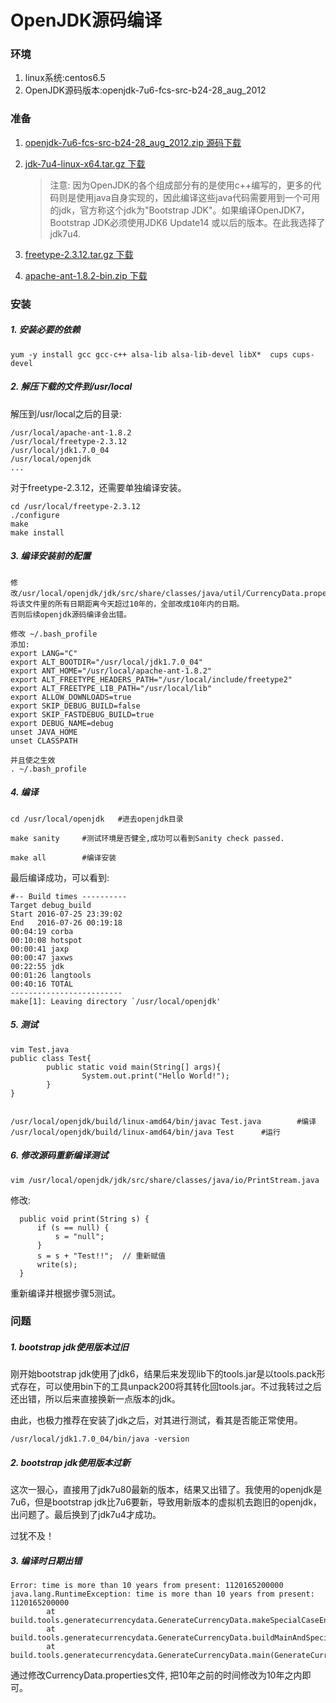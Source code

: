 # OpenJDK源码编译

### 环境

1. linux系统:centos6.5
2. OpenJDK源码版本:openjdk-7u6-fcs-src-b24-28_aug_2012

### 准备

1. [openjdk-7u6-fcs-src-b24-28_aug_2012.zip 源码下载](http://www.java.net/download/openjdk/jdk7u6/promoted/b24/openjdk-7u6-fcs-src-b24-28_aug_2012.zip)
2. [jdk-7u4-linux-x64.tar.gz 下载](http://www.oracle.com/technetwork/java/javase/downloads/java-archive-downloads-javase7-521261.html)

	> 注意: 因为OpenJDK的各个组成部分有的是使用c++编写的，更多的代码则是使用java自身实现的，因此编译这些java代码需要用到一个可用的jdk，官方称这个jdk为"Bootstrap JDK"。如果编译OpenJDK7，Bootstrap JDK必须使用JDK6 Update14 或以后的版本。在此我选择了jdk7u4.
	
3. [freetype-2.3.12.tar.gz 下载](https://sourceforge.net/projects/freetype/files/freetype2/)
4. [apache-ant-1.8.2-bin.zip 下载](http://archive.apache.org/dist/ant/binaries/)

### 安装

##### 1. 安装必要的依赖

```
yum -y install gcc gcc-c++ alsa-lib alsa-lib-devel libX*  cups cups-devel
```

##### 2. 解压下载的文件到/usr/local

解压到/usr/local之后的目录:

```
/usr/local/apache-ant-1.8.2
/usr/local/freetype-2.3.12
/usr/local/jdk1.7.0_04
/usr/local/openjdk
...
```

对于freetype-2.3.12，还需要单独编译安装。

```
cd /usr/local/freetype-2.3.12
./configure
make
make install
```

##### 3. 编译安装前的配置

```
修改/usr/local/openjdk/jdk/src/share/classes/java/util/CurrencyData.properties
将该文件里的所有日期距离今天超过10年的，全部改成10年内的日期。
否则后续openjdk源码编译会出错。
```


```
修改 ~/.bash_profile
添加:
export LANG="C"
export ALT_BOOTDIR="/usr/local/jdk1.7.0_04"
export ANT_HOME="/usr/local/apache-ant-1.8.2"
export ALT_FREETYPE_HEADERS_PATH="/usr/local/include/freetype2"
export ALT_FREETYPE_LIB_PATH="/usr/local/lib"
export ALLOW_DOWNLOADS=true
export SKIP_DEBUG_BUILD=false
export SKIP_FASTDEBUG_BUILD=true
export DEBUG_NAME=debug
unset JAVA_HOME
unset CLASSPATH

并且使之生效
. ~/.bash_profile
```


##### 4. 编译

```
cd /usr/local/openjdk 	#进去openjdk目录

make sanity		#测试环境是否健全,成功可以看到Sanity check passed.

make all		#编译安装
```


最后编译成功，可以看到:

```
#-- Build times ----------
Target debug_build
Start 2016-07-25 23:39:02
End   2016-07-26 00:19:18
00:04:19 corba
00:10:08 hotspot
00:00:41 jaxp
00:00:47 jaxws
00:22:55 jdk
00:01:26 langtools
00:40:16 TOTAL
-------------------------
make[1]: Leaving directory `/usr/local/openjdk'
```

##### 5. 测试


```
vim Test.java
public class Test{
        public static void main(String[] args){
                System.out.print("Hello World!");
        }
}


/usr/local/openjdk/build/linux-amd64/bin/javac Test.java		#编译
/usr/local/openjdk/build/linux-amd64/bin/java Test		#运行
```

##### 6. 修改源码重新编译测试

```
vim /usr/local/openjdk/jdk/src/share/classes/java/io/PrintStream.java
```

修改:

```
  public void print(String s) {
      if (s == null) {
          s = "null";
      }
      s = s + "Test!!";  // 重新赋值
      write(s);
  }
```

重新编译并根据步骤5测试。



### 问题


##### 1. bootstrap jdk使用版本过旧

刚开始bootstrap jdk使用了jdk6，结果后来发现lib下的tools.jar是以tools.pack形式存在，可以使用bin下的工具unpack200将其转化回tools.jar。不过我转过之后还出错，所以后来直接换新一点版本的jdk。

由此，也极力推荐在安装了jdk之后，对其进行测试，看其是否能正常使用。

```
/usr/local/jdk1.7.0_04/bin/java -version
```


##### 2. bootstrap jdk使用版本过新

这次一狠心，直接用了jdk7u80最新的版本，结果又出错了。我使用的openjdk是7u6，但是bootstrap jdk比7u6要新，导致用新版本的虚拟机去跑旧的openjdk，出问题了。最后换到了jdk7u4才成功。

过犹不及！

##### 3. 编译时日期出错


```
Error: time is more than 10 years from present: 1120165200000
java.lang.RuntimeException: time is more than 10 years from present: 1120165200000
        at build.tools.generatecurrencydata.GenerateCurrencyData.makeSpecialCaseEntry(GenerateCurrencyData.java:285)
        at build.tools.generatecurrencydata.GenerateCurrencyData.buildMainAndSpecialCaseTables(GenerateCurrencyData.java:225)
        at build.tools.generatecurrencydata.GenerateCurrencyData.main(GenerateCurrencyData.java:154)
```

通过修改CurrencyData.properties文件, 把10年之前的时间修改为10年之内即可。